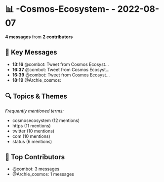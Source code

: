 # 📊 -Cosmos-Ecosystem- - 2022-08-07
**4 messages** from **2 contributors**

## 💬 Key Messages
- **13:16** @combot: [‌‌‌‌‎⁠](https://twitter.com/CosmosEcosystem/status/1556268086495428609)Tweet from Cosmos Ecosyst...
- **16:37** @combot: [‌‌‌‌‎⁠](https://twitter.com/CosmosEcosystem/status/1556318597965922305)Tweet from Cosmos Ecosyst...
- **16:39** @combot: [‌‌‌‌‎⁠](https://twitter.com/CosmosEcosystem/status/1556319161374195716)Tweet from Cosmos Ecosyst...
- **18:19** @Archie_cosmos: 

## 🔍 Topics & Themes
*Frequently mentioned terms:*
- cosmosecosystem (12 mentions)
- https (11 mentions)
- twitter (10 mentions)
- com (10 mentions)
- status (6 mentions)

## 👥 Top Contributors
- @combot: 3 messages
- @Archie_cosmos: 1 messages